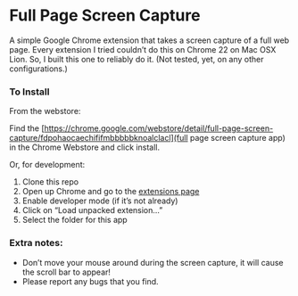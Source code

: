 Full Page Screen Capture
========================

A simple Google Chrome extension that takes a screen capture of a full web page. Every extension I tried couldn’t do this on Chrome 22 on Mac OSX Lion. So, I built this one to reliably do it. (Not tested, yet, on any other configurations.)

### To Install

From the webstore:

Find the [https://chrome.google.com/webstore/detail/full-page-screen-capture/fdpohaocaechififmbbbbbknoalclacl](full page screen capture app) in the Chrome Webstore and click install.

Or, for development:

1. Clone this repo
2. Open up Chrome and go to the [extensions page](chrome://chrome/extensions/)
3. Enable developer mode (if it’s not already)
4. Click on “Load unpacked extension…”
5. Select the folder for this app

### Extra notes:

*   Don’t move your mouse around during the screen capture, it will cause the scroll bar to appear!
*   Please report any bugs that you find.
